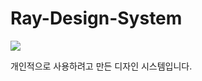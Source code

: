 # Ray-Design-System

[![](https://jitpack.io/v/ajou4095/Ray-Design-System.svg)](https://jitpack.io/#ajou4095/Ray-Design-System)

개인적으로 사용하려고 만든 디자인 시스템입니다.
